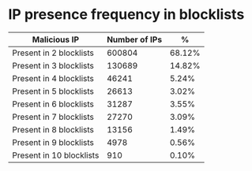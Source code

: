 # IP presence frequency in blocklists
| Malicious IP | Number of IPs | % |
|----|----|----|
| Present in 2 blocklists | 600804 | 68.12% |
| Present in 3 blocklists | 130689 | 14.82% |
| Present in 4 blocklists | 46241 | 5.24% |
| Present in 5 blocklists | 26613 | 3.02% |
| Present in 6 blocklists | 31287 | 3.55% |
| Present in 7 blocklists | 27270 | 3.09% |
| Present in 8 blocklists | 13156 | 1.49% |
| Present in 9 blocklists | 4978 | 0.56% |
| Present in 10 blocklists | 910 | 0.10% |

